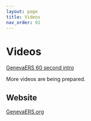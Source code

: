 ```yaml
---
layout: page
title: Videos
nav_order: 91
---
```

# Videos

[GenevaERS 60 second intro](https://youtu.be/588SK8zVa30)


More videos are being prepared.


## Website

[GenevaERS.org](https://genevaers.org)
